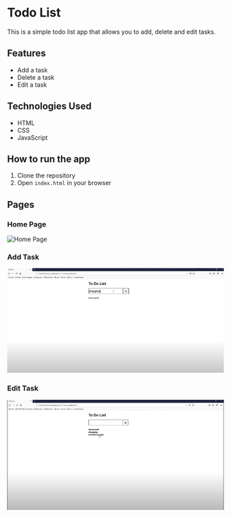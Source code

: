 
# Todo List

This is a simple todo list app that allows you to add, delete and edit tasks.

## Features

- Add a task
- Delete a task
- Edit a task

## Technologies Used

- HTML
- CSS
- JavaScript


## How to run the app

1. Clone the repository
2. Open `index.html` in your browser

## Pages
### Home Page
![Home Page](home-1.png)
### Add Task
![Add Task](addtask.png)
### Edit Task
![Edit Task](edit-1.png)